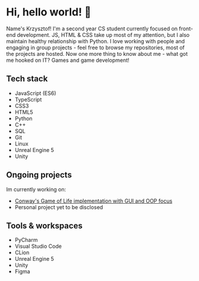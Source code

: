 # Hi, hello world! 🥝

Name's Krzysztof! 
I'm a second year CS student currently focused on front-end development. JS, HTML & CSS take up most of my attention, but I also maintain healthy relationship with Python. 
I love working with people and engaging in group projects - feel free to browse my repositories, most of the projects are hosted. Now one more thing to know about me -  what got me hooked on IT? Games and game development!

## Tech stack
- JavaScript (ES6)
- TypeScript
- CSS3
- HTML5
- Python
- C++
- SQL
- Git
- Linux
- Unreal Engine 5
- Unity

## Ongoing projects
Im currently working on:
- [Conway's Game of Life implementation with GUI and OOP focus](https://github.com/NakerTheFirst/Game-of-life)
- Personal project yet to be disclosed

## Tools & workspaces
- PyCharm
- Visual Studio Code
- CLion
- Unreal Engine 5
- Unity 
- Figma
